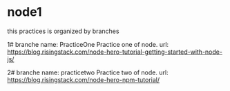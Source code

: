 # node1

this practices is organized by branches

1# branche name: PracticeOne
Practice one of node.  url: https://blog.risingstack.com/node-hero-tutorial-getting-started-with-node-js/


2# branche name: practicetwo
Practice two of node. url: https://blog.risingstack.com/node-hero-npm-tutorial/
